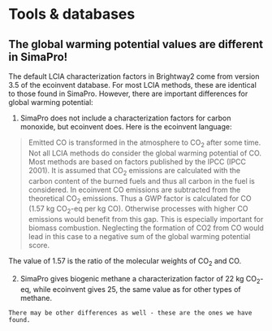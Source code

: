 # Tools & databases

## The global warming potential values are different in SimaPro!

The default LCIA characterization factors in Brightway2 come from version 3.5 of the ecoinvent database. For most LCIA methods, these are identical to those found in SimaPro. However, there are important differences for global warming potential:

1. SimaPro does not include a characterization factors for carbon monoxide, but ecoinvent does. Here is the ecoinvent language:

> Emitted CO is transformed in the atmosphere to CO$_2$ after some time. Not all LCIA methods do consider the global warming potential of CO. Most methods are based on factors published by the IPCC (IPCC 2001). It is assumed that CO$_2$ emissions are calculated with the carbon content of the burned fuels and thus all carbon in the fuel is considered. In ecoinvent CO emissions are subtracted from the theoretical CO$_2$ emissions. Thus a GWP factor is calculated for CO (1.57 kg CO$_2$-eq per kg CO). Otherwise processes with higher CO emissions would benefit from this gap. This is especially important for biomass combustion. Neglecting the formation of CO2 from CO would lead in this case to a negative sum of the global warming potential score.

The value of 1.57 is the ratio of the molecular weights of CO$_2$ and CO.

2. SimaPro gives biogenic methane a characterization factor of 22 kg CO$_2$-eq, while ecoinvent gives 25, the same value as for other types of methane.

```{note}
There may be other differences as well - these are the ones we have found.
```